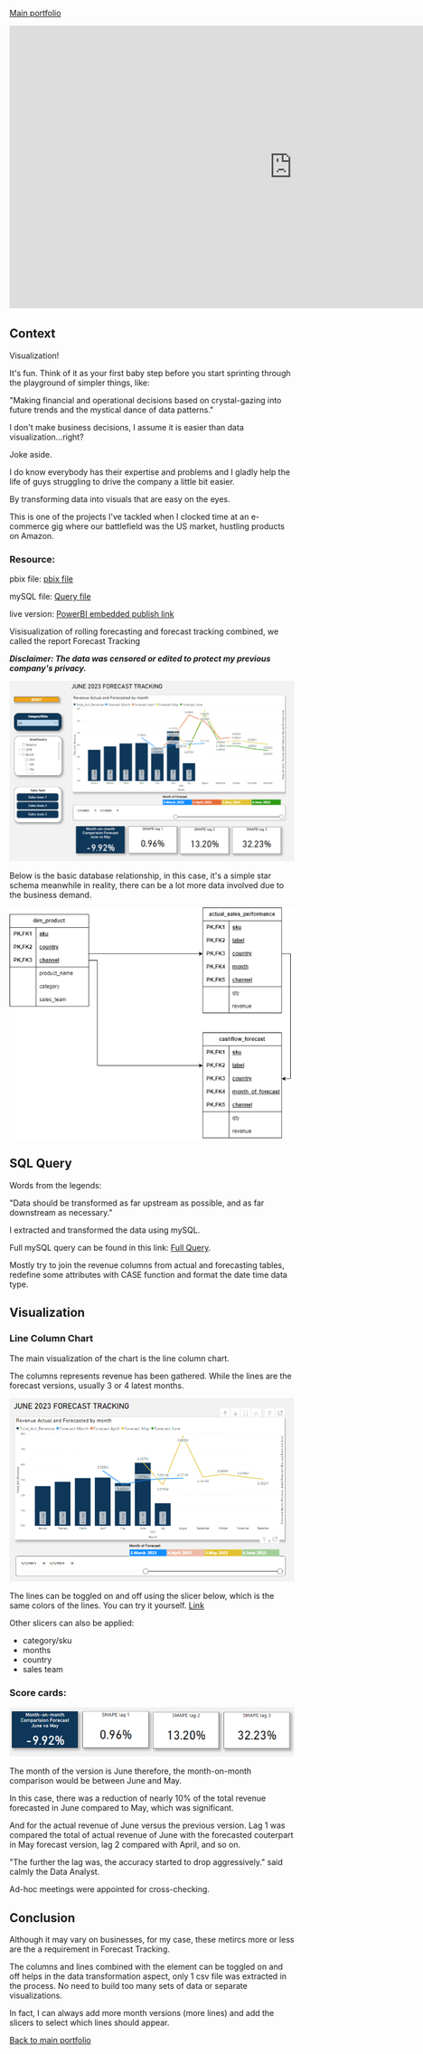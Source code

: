 [Main portfolio](https://thong-pm.github.io/)

<iframe title="Business Forecast Tracking" width="1000" height="500" src="https://app.powerbi.com/view?r=eyJrIjoiYzFkM2YzMTQtMjhhOS00NGE0LTgzMzEtYTBlMTBmNWY3Nzk0IiwidCI6Ijk0YzBmYWUxLWY5MDEtNDMwZi05ZTkyLWJiMGZkNzMxZTlmNCIsImMiOjEwfQ%3D%3D" frameborder="0" allowFullScreen="true"></iframe>

## Context
Visualization! 

It's fun. Think of it as your first baby step before you start sprinting through the playground of simpler things, like:

"Making financial and operational decisions based on crystal-gazing into future trends and the mystical dance of data patterns."

I don't make business decisions, I assume it is easier than data visualization...right?

Joke aside.

I do know everybody has their expertise and problems and I gladly help the life of guys struggling to drive the company a little bit easier.

By transforming data into visuals that are easy on the eyes.

This is one of the projects I've tackled when I clocked time at an e-commerce gig where our battlefield was the US market, hustling products on Amazon.

### Resource:
pbix file: [pbix file](https://github.com/thong-pm/Data_Port/blob/45b2e9193cb5df68c06d621bad574048690db11f/PowerBI/1.%20Cashflow%20forecast%20tracking/Business%20Forecast%20Tracking.pbix)

mySQL file: [Query file](https://github.com/thong-pm/Data_Port/blob/cc4c26cfecd092f5300bec132919fbaf97e3a32a/PowerBI/1.%20Cashflow%20forecast%20tracking/foreast_track_query.sql)

live version: [PowerBI embedded publish link](https://app.powerbi.com/view?r=eyJrIjoiYzFkM2YzMTQtMjhhOS00NGE0LTgzMzEtYTBlMTBmNWY3Nzk0IiwidCI6Ijk0YzBmYWUxLWY5MDEtNDMwZi05ZTkyLWJiMGZkNzMxZTlmNCIsImMiOjEwfQ%3D%3D)

Visisualization of rolling forecasting and forecast tracking combined, we called the report Forecast Tracking

***Disclaimer: The data was censored or edited to protect my previous company's privacy.***

![Overview Tab](assets/Overview_tab.png)

Below is the basic database relationship, in this case, it's a simple star schema meanwhile in reality, there can be a lot more data involved due to the business demand. 

![Database Diagram](assets/database_diagram.png)

## SQL Query
Words from the legends:

"Data should be transformed as far upstream as possible, and as far downstream as necessary."

I extracted and transformed the data using mySQL. 

Full mySQL query can be found in this link: [Full Query](https://github.com/thong-pm/Data_Port/blob/main/PowerBI/Forecast%20tracking/foreast_track_query.sql). 

Mostly try to join the revenue columns from actual and forecasting tables, redefine some attributes with CASE function and format the date time data type.
## Visualization

### Line Column Chart
The main visualization of the chart is the line column chart. 

The columns represents revenue has been gathered. While the lines are the forecast versions, usually 3 or 4 latest months.

![Line And Column](assets/line_and_column_chart.png)

The lines can be toggled on and off using the slicer below, which is the same colors of the lines. You can try it yourself. [Link](https://app.powerbi.com/view?r=eyJrIjoiYzFkM2YzMTQtMjhhOS00NGE0LTgzMzEtYTBlMTBmNWY3Nzk0IiwidCI6Ijk0YzBmYWUxLWY5MDEtNDMwZi05ZTkyLWJiMGZkNzMxZTlmNCIsImMiOjEwfQ%3D%3D)

Other slicers can also be applied:

- category/sku
- months
- country
- sales team

### Score cards:

![Score Cards](assets/score_cards.png)

The month of the version is June therefore, the month-on-month comparison would be between June and May. 

In this case, there was a reduction of nearly 10% of the total revenue forecasted in June compared to May, which was significant.

And for the actual revenue of June versus the previous version. Lag 1 was compared the total of actual revenue of June with the forecasted couterpart in May forecast version, lag 2 compared with April, and so on. 

"The further the lag was, the accuracy started to drop aggressively." said calmly the Data Analyst.

Ad-hoc meetings were appointed for cross-checking.

## Conclusion
Although it may vary on businesses, for my case, these metircs more or less are the a requirement in Forecast Tracking.

The columns and lines combined with the element can be toggled on and off helps in the data transformation aspect, only 1 csv file was extracted in the process. No need to build too many sets of data or separate visualizations.

In fact, I can always add more month versions (more lines) and add the slicers to select which lines should appear.

[Back to main portfolio](https://thong-pm.github.io/)


